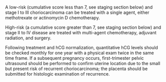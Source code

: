 A low-risk (cumulative score less than 7, see staging section below) and stage I to III choriocarcinoma can be treated with a single agent, either methotrexate or actinomycin D chemotherapy.

High-risk (a cumulative score greater than 7, see staging section below) and stage II to IV disease are treated with multi-agent chemotherapy, adjuvant radiation, and surgery.

Following treatment and hCG normalization, quantitative hCG levels should be checked monthly for one year with a physical exam twice in the same time frame. If a subsequent pregnancy occurs, first-trimester pelvic ultrasound should be performed to confirm uterine location due to the small but present risk of recurrent choriocarcinoma; the placenta should be submitted for histologic examination of recurrence.